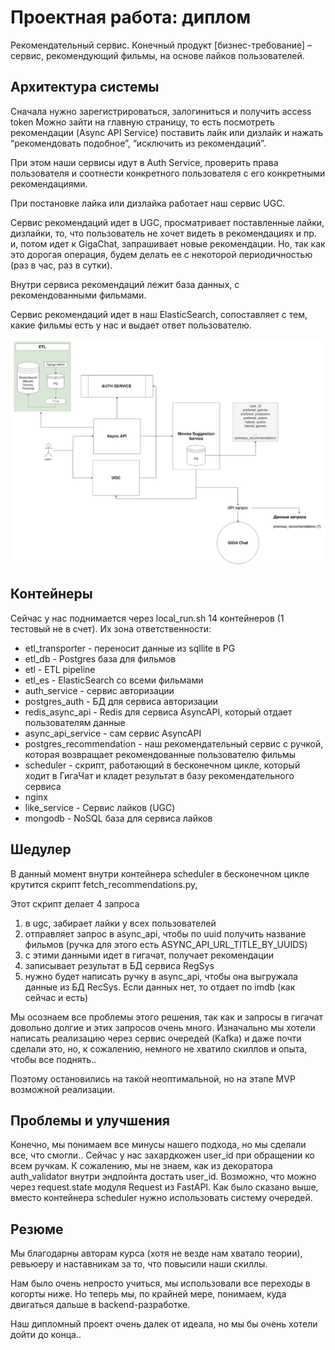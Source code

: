 # Проектная работа: диплом

Рекомендательный сервис. 
Конечный продукт [бизнес-требование] – сервис, рекомендующий фильмы, на основе лайков пользователей.

## Архитектура системы 

Сначала нужно зарегистрироваться, залогиниться и получить access token
Можно зайти на главную страницу, то есть посмотреть рекомендации (Async API Service)
поставить лайк или дизлайк и нажать “рекомендовать подобное”, “исключить из рекомендаций”. 

При этом наши сервисы идут в Auth Service, проверить права пользователя и соотнести конкретного пользователя с его конкретными рекомендациями. 

При постановке лайка или дизлайка работает наш сервис UGC. 

Сервис рекомендаций идет в UGC, просматривает поставленные лайки, дизлайки, то, что пользователь не хочет видеть в рекомендациях и пр. и, потом идет к GigaChat, запрашивает новые рекомендации. 
Но, так как это дорогая операция, будем делать ее с некоторой периодичностью (раз в час, раз в сутки). 

Внутри сервиса рекомендаций лежит база данных, с рекомендованными фильмами. 

Сервис рекомендаций идет в наш ElasticSearch, сопоставляет с тем, какие фильмы есть у нас и выдает ответ пользователю. 

![plot](architecture.png)

## Контейнеры

Сейчас у нас поднимается через local_run.sh 14 контейнеров (1 тестовый не в счет). 
Их зона ответственности:
* etl_transporter - переносит данные из sqllite в PG
* etl_db - Postgres база для фильмов
* etl - ETL pipeline
* etl_es - ElasticSearch со всеми фильмами
* auth_service - сервис авторизации
* postgres_auth - БД для сервиса авторизации
* redis_async_api - Redis для сервиса AsyncAPI, который отдает пользователям данные
* async_api_service - сам сервис AsyncAPI
* postgres_recommendation - наш рекомендательный сервис с ручкой, которая возвращает рекомендованные пользователю фильмы
* scheduler - скрипт, работающий в бесконечном цикле, который ходит в ГигаЧат и кладет результат в базу рекомендательного сервиса
* nginx
* like_service - Сервис лайков (UGC)
* mongodb - NoSQL база для сервиса лайков

## Шедулер

В данный момент внутри контейнера scheduler в бесконечном цикле крутится скрипт fetch_recommendations.py,

Этот скрипт делает 4 запроса
1. в ugc, забирает лайки у всех пользователей
2. отправляет запрос в async_api, чтобы по uuid получить название фильмов (ручка для этого есть ASYNC_API_URL_TITLE_BY_UUIDS)
3. с этими данными идет в гигачат, получает рекомендации
4. записывает результат в БД сервиса RegSys
5. нужно будет написать ручку в async_api, чтобы она выгружала данные из БД RecSys. Если данных нет, то отдает по imdb (как сейчас и есть)

Мы осознаем все проблемы этого решения, так как и запросы в гигачат довольно долгие и этих запросов очень много. 
Изначально мы хотели написать реализацию через сервис очередей (Kafka) и даже почти сделали это, но, к сожалению, немного не хватило скиллов и опыта, чтобы все поднять.. 

Поэтому остановились на такой неоптимальной, но на этапе MVP возможной реализации. 

## Проблемы и улучшения

Конечно, мы понимаем все минусы нашего подхода, но мы сделали все, что смогли.. 
Сейчас у нас захардкожен user_id при обращении ко всем ручкам. К сожалению, мы не знаем, как из декоратора auth_validator внутри эндпойнта достать user_id. Возможно, что можно через request.state модуля Request из FastAPI. 
Как было сказано выше, вместо контейнера scheduler нужно использовать систему очередей. 

## Резюме

Мы благодарны авторам курса (хотя не везде нам хватало теории), ревьюеру и наставникам за то, что повысили наши скиллы. 

Нам было очень непросто учиться, мы использовали все переходы в когорты ниже. Но теперь мы, по крайней мере, понимаем, куда двигаться дальше в backend-разработке. 

Наш дипломный проект очень далек от идеала, но мы бы очень хотели дойти до конца..
